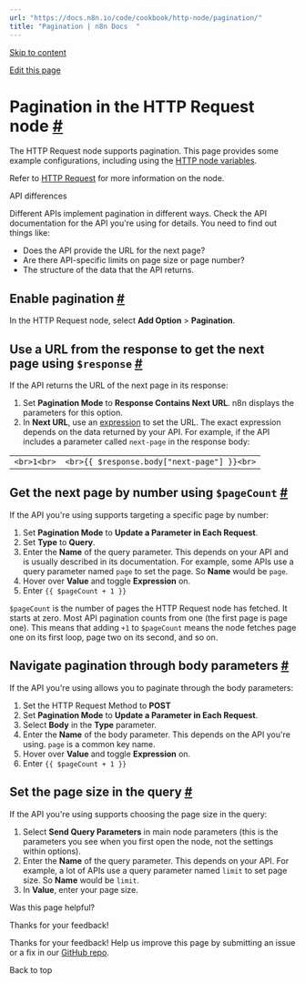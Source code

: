 ```yaml
---
url: "https://docs.n8n.io/code/cookbook/http-node/pagination/"
title: "Pagination | n8n Docs  "
---
```


[Skip to content](https://docs.n8n.io/code/cookbook/http-node/pagination/#pagination-in-the-http-request-node)

[Edit this page](https://github.com/n8n-io/n8n-docs/edit/main/docs/code/cookbook/http-node/pagination.md "Edit this page")

# Pagination in the HTTP Request node [\#](https://docs.n8n.io/code/cookbook/http-node/pagination/\#pagination-in-the-http-request-node "Permanent link")

The HTTP Request node supports pagination. This page provides some example configurations, including using the [HTTP node variables](https://docs.n8n.io/code/builtin/http-node-variables/).

Refer to [HTTP Request](https://docs.n8n.io/integrations/builtin/core-nodes/n8n-nodes-base.httprequest/) for more information on the node.

API differences

Different APIs implement pagination in different ways. Check the API documentation for the API you're using for details. You need to find out things like:

- Does the API provide the URL for the next page?
- Are there API-specific limits on page size or page number?
- The structure of the data that the API returns.

## Enable pagination [\#](https://docs.n8n.io/code/cookbook/http-node/pagination/\#enable-pagination "Permanent link")

In the HTTP Request node, select **Add Option** \> **Pagination**.

## Use a URL from the response to get the next page using `$response` [\#](https://docs.n8n.io/code/cookbook/http-node/pagination/\#use-a-url-from-the-response-to-get-the-next-page-using-response "Permanent link")

If the API returns the URL of the next page in its response:

1. Set **Pagination Mode** to **Response Contains Next URL**. n8n displays the parameters for this option.
2. In **Next URL**, use an [expression](https://docs.n8n.io/glossary/#expression-n8n) to set the URL. The exact expression depends on the data returned by your API. For example, if the API includes a parameter called `next-page` in the response body:



|     |     |
| --- | --- |
| ```<br>1<br>``` | ```<br>{{ $response.body["next-page"] }}<br>``` |


## Get the next page by number using `$pageCount` [\#](https://docs.n8n.io/code/cookbook/http-node/pagination/\#get-the-next-page-by-number-using-pagecount "Permanent link")

If the API you're using supports targeting a specific page by number:

1. Set **Pagination Mode** to **Update a Parameter in Each Request**.
2. Set **Type** to **Query**.
3. Enter the **Name** of the query parameter. This depends on your API and is usually described in its documentation. For example, some APIs use a query parameter named `page` to set the page. So **Name** would be `page`.
4. Hover over **Value** and toggle **Expression** on.
5. Enter `{{ $pageCount + 1 }}`

`$pageCount` is the number of pages the HTTP Request node has fetched. It starts at zero. Most API pagination counts from one (the first page is page one). This means that adding `+1` to `$pageCount` means the node fetches page one on its first loop, page two on its second, and so on.

## Navigate pagination through body parameters [\#](https://docs.n8n.io/code/cookbook/http-node/pagination/\#navigate-pagination-through-body-parameters "Permanent link")

If the API you're using allows you to paginate through the body parameters:

1. Set the HTTP Request Method to **POST**
2. Set **Pagination Mode** to **Update a Parameter in Each Request**.
3. Select **Body** in the **Type** parameter.
4. Enter the **Name** of the body parameter. This depends on the API you're using. `page` is a common key name.
5. Hover over **Value** and toggle **Expression** on.
6. Enter `{{ $pageCount + 1 }}`

## Set the page size in the query [\#](https://docs.n8n.io/code/cookbook/http-node/pagination/\#set-the-page-size-in-the-query "Permanent link")

If the API you're using supports choosing the page size in the query:

1. Select **Send Query Parameters** in main node parameters (this is the parameters you see when you first open the node, not the settings within options).
2. Enter the **Name** of the query parameter. This depends on your API. For example, a lot of APIs use a query parameter named `limit` to set page size. So **Name** would be `limit`.
3. In **Value**, enter your page size.

Was this page helpful?






Thanks for your feedback!






Thanks for your feedback! Help us improve this page by submitting an issue or a fix in our [GitHub repo](https://github.com/n8n-io/n8n-docs).


Back to top
